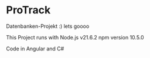 # ProTrack
Datenbanken-Projekt :) lets goooo

This Project runs with 
Node.js v21.6.2
npm version 10.5.0

Code in Angular and C#